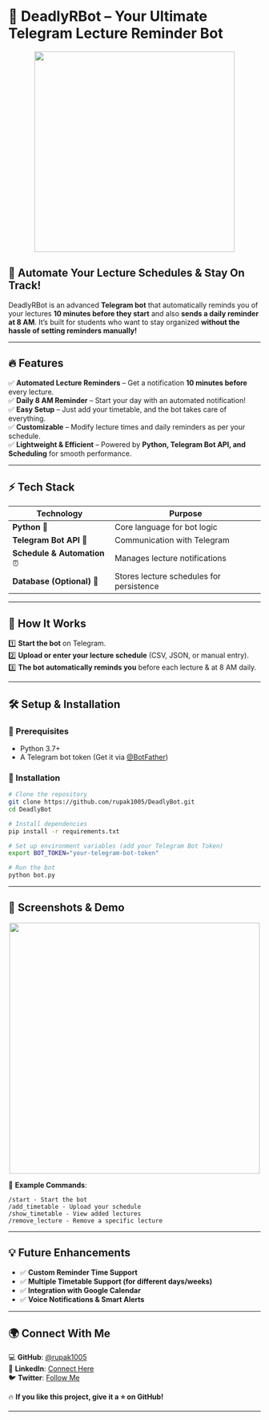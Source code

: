 # 🤖 DeadlyRBot – Your Ultimate Telegram Lecture Reminder Bot  

<p align="center">
  <img src="https://media.giphy.com/media/Q5pG4h79VBhR6/giphy.gif" width="400px"/>
</p>

## 🚀 Automate Your Lecture Schedules & Stay On Track!  

DeadlyRBot is an advanced **Telegram bot** that automatically reminds you of your lectures **10 minutes before they start** and also **sends a daily reminder at 8 AM**. It’s built for students who want to stay organized **without the hassle of setting reminders manually!**  

---

## 🔥 Features  
✅ **Automated Lecture Reminders** – Get a notification **10 minutes before** every lecture.  
✅ **Daily 8 AM Reminder** – Start your day with an automated notification!  
✅ **Easy Setup** – Just add your timetable, and the bot takes care of everything.  
✅ **Customizable** – Modify lecture times and daily reminders as per your schedule.  
✅ **Lightweight & Efficient** – Powered by **Python, Telegram Bot API, and Scheduling** for smooth performance.  

---

## ⚡ Tech Stack  
| Technology  | Purpose |
|-------------|---------|
| **Python** 🐍 | Core language for bot logic |
| **Telegram Bot API** 🤖 | Communication with Telegram |
| **Schedule & Automation** ⏰ | Manages lecture notifications |
| **Database (Optional)** 💾 | Stores lecture schedules for persistence |

---

## 🎯 How It Works  
1️⃣ **Start the bot** on Telegram.  
2️⃣ **Upload or enter your lecture schedule** (CSV, JSON, or manual entry).  
3️⃣ **The bot automatically reminds you** before each lecture & at 8 AM daily.  

---

## 🛠️ Setup & Installation  

### 🔹 Prerequisites  
- Python 3.7+  
- A Telegram bot token (Get it via [@BotFather](https://t.me/BotFather))  

### 🔹 Installation  

```bash
# Clone the repository
git clone https://github.com/rupak1005/DeadlyBot.git
cd DeadlyBot

# Install dependencies
pip install -r requirements.txt

# Set up environment variables (add your Telegram Bot Token)
export BOT_TOKEN="your-telegram-bot-token"

# Run the bot
python bot.py
```

---

## 📸 Screenshots & Demo  

<p align="center">
  <img src="https://media.giphy.com/media/xUPGcxpCV81ebKhqZG/giphy.gif" width="500px"/>
</p>

📌 **Example Commands**:  
```
/start - Start the bot
/add_timetable - Upload your schedule
/show_timetable - View added lectures
/remove_lecture - Remove a specific lecture
```

---

## 💡 Future Enhancements  
- ✅ **Custom Reminder Time Support**  
- ✅ **Multiple Timetable Support (for different days/weeks)**  
- ✅ **Integration with Google Calendar**  
- ✅ **Voice Notifications & Smart Alerts**  

---

## 🌍 Connect With Me  
💻 **GitHub**: [@rupak1005](https://github.com/rupak1005)  
📌 **LinkedIn**: [Connect Here](https://linkedin.com/in/rupak1005)  
🐦 **Twitter**: [Follow Me](https://twitter.com/rupak1005)  

🔥 **If you like this project, give it a ⭐ on GitHub!**  

---

